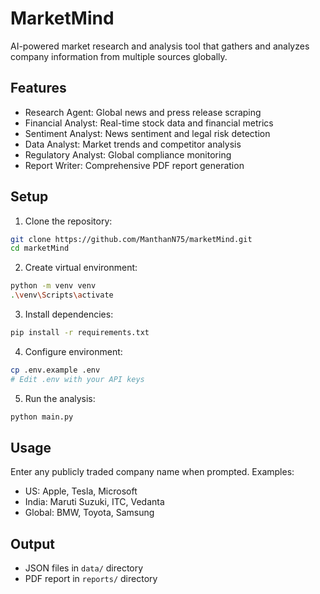 # MarketMind

AI-powered market research and analysis tool that gathers and analyzes company information from multiple sources globally.

## Features

- Research Agent: Global news and press release scraping
- Financial Analyst: Real-time stock data and financial metrics
- Sentiment Analyst: News sentiment and legal risk detection
- Data Analyst: Market trends and competitor analysis
- Regulatory Analyst: Global compliance monitoring
- Report Writer: Comprehensive PDF report generation

## Setup

1. Clone the repository:
```bash
git clone https://github.com/ManthanN75/marketMind.git
cd marketMind
```

2. Create virtual environment:
```bash
python -m venv venv
.\venv\Scripts\activate
```

3. Install dependencies:
```bash
pip install -r requirements.txt
```

4. Configure environment:
```bash
cp .env.example .env
# Edit .env with your API keys
```

5. Run the analysis:
```bash
python main.py
```

## Usage

Enter any publicly traded company name when prompted. Examples:
- US: Apple, Tesla, Microsoft
- India: Maruti Suzuki, ITC, Vedanta
- Global: BMW, Toyota, Samsung

## Output

- JSON files in `data/` directory
- PDF report in `reports/` directory
